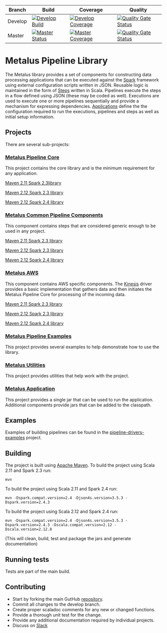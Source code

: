 |Branch|Build|Coverage|Quality|
-------|-----|---------|-------|
|Develop|[![Develop Build](https://travis-ci.com/Acxiom/metalus.svg?branch=develop)](https://travis-ci.com/Acxiom/metalus?branch=develop)|[![Develop Coverage](https://img.shields.io/coveralls/github/Acxiom/metalus/develop.svg)](https://coveralls.io/github/Acxiom/metalus?branch=develop)|[![Quality Gate Status](https://sonarcloud.io/api/project_badges/measure?project=Acxiom_spark-pipeline-driver-develop&metric=alert_status)](https://sonarcloud.io/dashboard?id=Acxiom_spark-pipeline-driver-develop)|
|Master|[![Master Status](https://travis-ci.com/Acxiom/metalus.svg?branch=master)](https://travis-ci.com/Acxiom/metalus?branch=master)|[![Master Coverage](https://img.shields.io/coveralls/github/Acxiom/metalus/master.svg)](https://coveralls.io/github/Acxiom/metalus?branch=master)|[![Quality Gate Status](https://sonarcloud.io/api/project_badges/measure?project=Acxiom_spark-pipeline-driver-release&metric=alert_status)](https://sonarcloud.io/dashboard?id=Acxiom_spark-pipeline-driver-release)|

# Metalus Pipeline Library
The Metalus library provides a set of components for constructing data processing applications that can be executed against
the [Spark](http://spark.apache.org) framework using external configuration scripts written in JSON. Reusable logic is
maintained in the form of [Steps](metalus-core/docs/steps.md) written in Scala. Pipelines execute the steps in a flow 
defined using JSON (these may be coded as well). Executions are used to execute one or more pipelines sequentially and 
provide a mechanism for expressing dependencies. [Applications](metalus-core/docs/application.md) define the the 
configuration required to run the executions, pipelines and steps as well as initial setup information.

## Projects
There are several sub-projects:

### [Metalus Pipeline Core](metalus-core/readme.md)
This project contains the core library and is the minimum requirement for any application.

[Maven 2.11 Spark 2.3library](https://search.maven.org/search?q=a:metalus-core_2.11-spark_2.3)

[Maven 2.12 Spark 2.3 library](https://search.maven.org/search?q=a:metalus-core_2.12-spark_2.3)

[Maven 2.12 Spark 2.4 library](https://search.maven.org/search?q=a:metalus-core_2.12-spark_2.4)

### [Metalus Common Pipeline Components](metalus-common/readme.md)
This component contains steps that are considered generic enough to be used in any project.

[Maven 2.11 Spark 2.3 library](https://search.maven.org/search?q=a:metalus-common_2.11-spark_2.3)

[Maven 2.12 Spark 2.3 library](https://search.maven.org/search?q=a:metalus-common_2.12-spark_2.3)

[Maven 2.12 Spark 2.4 library](https://search.maven.org/search?q=a:metalus-common_2.12-spark_2.4)

### [Metalus AWS](metalus-aws/readme.md)
This component contains AWS specific components. The [Kinesis](https://aws.amazon.com/kinesis/) driver provides a basic 
implementation that gathers data and then initiates the Metalus Pipeline Core for processing of the incoming data.

[Maven 2.11 Spark 2.3 library](https://search.maven.org/search?q=a:metalus-aws_2.11-spark_2.3)

[Maven 2.12 Spark 2.3 library](https://search.maven.org/search?q=a:metalus-aws_2.12-spark_2.3)

[Maven 2.12 Spark 2.4 library](https://search.maven.org/search?q=a:metalus-aws_2.12-spark_2.4)

### [Metalus Pipeline Examples](metalus-examples/readme.md)
This project provides several examples to help demonstrate how to use the library.

### [Metalus Utilities](metalus-utils/readme.md)
This project provides utilities that help work with the project.

### [Metalus Application](metalus-application/readme.md)
This project provides a single jar that can be used to run the application. Additional components provide jars that can be
added to the classpath.

## Examples
Examples of building pipelines can be found in the [pipeline-drivers-examples](metalus-examples/readme.md) project.

## Building
The project is built using [Apache Maven](http://maven.apache.org/).
To build the project using Scala 2.11 and Spark 2.3 run:

	mvn

To build the project using Scala 2.11 and Spark 2.4 run:

	mvn -Dspark.compat.version=2.4 -Djson4s.version=3.5.3 -Dspark.version=2.4.3

To build the project using Scala 2.12 and Spark 2.4 run:

	mvn -Dspark.compat.version=2.4 -Djson4s.version=3.5.3 -Dspark.version=2.4.3 -Dscala.compat.version=2.12 -Dscala.version=2.12.8


(This will clean, build, test and package the jars and generate documentation)

## Running tests
Tests are part of the main build.

## Contributing
* Start by forking the main GutHub [repository](https://github.com/Acxiom/metalus).
* Commit all changes to the develop branch.
* Create proper scaladoc comments for any new or changed functions.
* Provide a thorough unit test for the change.
* Provide any additional documentation required by individual projects.
* Discuss on [Slack](https://join.slack.com/t/acxiom-metalus/shared_invite/enQtODY3OTU0ODE5NzUwLTc2Zjc0MzE2MjYzZjBmZjJkODQxODhhOTM4N2VmZjNhZGVlN2Q3N2QzNWU3ZTk4NWExNWM2YzZkYTVjNjNiNWQ)
